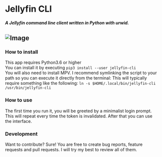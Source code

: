 # Jellyfin CLI

##### A Jellyfin command line client written in Python with urwid.  
![Image](https://i.imgur.com/I3Nbd3R.png)
----

### How to install  
This app requires Python3.6 or higher  
You can install it by executing `pip3 install --user jellyfin-cli`  
You will also need to install MPV. 
I recommend symlinking the script to your path so you can execute it directly from the terminal:
This will typically require something like the following:
`ln -s $HOME/.local/bin/jellyfin-cli /usr/bin/jellyfin-cli`

### How to use
The first time you run it, you will be greeted by a minimalist login prompt. This will repeat every time the token is invalidated.
After that you can use the interface.
### Development

Want to contribute? Sure! You are free to create bug reports, feature requests and pull requests. I will try my best to review all of them.
